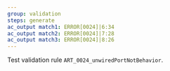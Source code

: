```yaml
---
group: validation
steps: generate
ac_output match1: ERROR[0024]|6:34
ac_output match2: ERROR[0024]|7:28
ac_output match3: ERROR[0024]|8:26
---
```

Test validation rule `ART_0024_unwiredPortNotBehavior`.